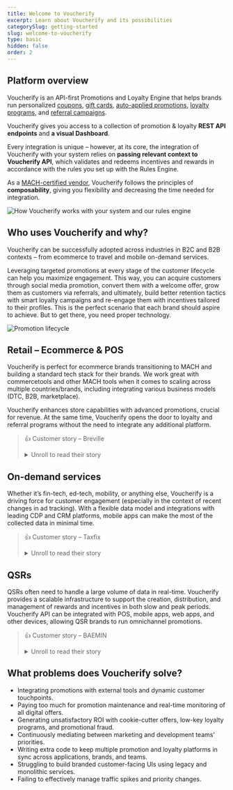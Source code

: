 ```yaml
---
title: Welcome to Voucherify
excerpt: Learn about Voucherify and its possibilities
categorySlug: getting-started
slug: welcome-to-voucherify
type: basic
hidden: false
order: 2
---
```


## Platform overview

Voucherify is an API-first Promotions and Loyalty Engine that helps brands run personalized [coupons](https://www.voucherify.io/coupon-software "Voucherify coupon software"), [gift cards](https://www.voucherify.io/gift-cards "Voucherify gift cards"), [auto-applied promotions](https://www.voucherify.io/discount-promotions "Voucherify discount promotions"), [loyalty programs](https://www.voucherify.io/loyalty-software "Voucherify loyalty programs"), and [referral campaigns](https://www.voucherify.io/referral-programs "Voucherify referral programs"). 

Voucherify gives you access to a collection of promotion & loyalty **REST API endpoints** and **a visual Dashboard**. 

Every integration is unique – however, at its core, the integration of Voucherify with your system relies on **passing relevant context to Voucherify API**, which validates and redeems incentives and rewards in accordance with the rules you set up with the Rules Engine.

As a [MACH-certified vendor](https://machalliance.org/), Voucherify follows the principles of **composability**, giving you flexibility and decreasing the time needed for integration.  

![How Voucherify works with your system and our rules engine](https://files.readme.io/d362b66-guides_getting_started_welcome_to_voucherify_voucherify_workflow_scheme_01.png "How Voucherify works with your system and our rules engine")

## Who uses Voucherify and why?

Voucherify can be successfully adopted across industries in B2C and B2B contexts – from ecommerce to travel and mobile on-demand services.

Leveraging targeted promotions at every stage of the customer lifecycle can help you maximize engagement. This way, you can acquire customers through social media promotion, convert them with a welcome offer, grow them as customers via referrals, and ultimately, build better retention tactics with smart loyalty campaigns and re-engage them with incentives tailored to their profiles. This is the perfect scenario that each brand should aspire to achieve. But to get there, you need proper technology. 

![Promotion lifecycle](https://files.readme.io/205a42e-guides_getting_started_welcome_to_voucherify_acquisition_to_re-activation_diagram-02.png "Promotion lifecycle showing acquisition, conversion, growth, retention, and re-activation")

## Retail – Ecommerce & POS


Voucherify is perfect for ecommerce brands transitioning to MACH and building a standard tech stack for their brands. We work great with commercetools and other MACH tools when it comes to scaling across multiple countries/brands, including integrating various business models (DTC, B2B, marketplace).

Voucherify enhances store capabilities with advanced promotions, crucial for revenue. At the same time, Voucherify opens the door to loyalty and referral programs without the need to integrate any additional platform.

<!-- Customer story – CASA 

Discover the full story 

DTC Ecommerce -->

> 👍 Customer story – Breville
> 
> <details><summary>Unroll to read their story</summary>
>
> [Breville](https://www.breville.com/us/en/home/index.html "Breville website") is an iconic global brand known for its extensive line of premium home appliances, particularly blenders and coffee machines.
> 
> In pursuit of building new direct-to-consumer sales channels, Breville began its digital transformation journey. They chose [commercetools](https://www.voucherify.io/integrations/commercetools "Integration between Voucherify and commercetools") as their MACH-compliant commerce platform.
> 
> As the marketing team was coming up with more complex use cases, soon the default campaign configuration options provided by commercetools were not enough for Breville’s needs.
>
> And so, the team started looking for [a MACH-compliant promotion engine](https://www.voucherify.io/learn/promotion-engine-how-to "Voucherify as a promotion engine") that could quickly integrate with their commerce platform. Voucherify soon proved to be the winning solution thanks to the robust rules engine and metadata capabilities to support business- and brand-specific campaigns.
> 
> As a result, Breville achieved with Voucherify:
> - Substantial time and financial savings on developing a promotion tool from scratch.
> - Integration of best-of-breed headless commerce solutions to deliver better customer experience on a global scale.
> - Shortened time-to-market and the possibility to iterate quickly for introducing new campaigns to other Breville brands.
> - Increased campaign personalization and order conversions driven by targeted incentives.
> 
> Read the [whole Breville story](https://www.voucherify.io/customers/breville "How Breville is Winning Digital Transformation with Voucherify and Friends").
> 
> </details>

## On-demand services

Whether it’s fin-tech, ed-tech, mobility, or anything else, Voucherify is a driving force for customer engagement (especially in the context of recent changes in ad tracking). With a flexible data model and integrations with leading CDP and CRM platforms, mobile apps can make the most of the collected data in minimal time.

> 👍 Customer story – Taxfix 
> <details>
> <summary>Unroll to read their story</summary>
>
> [Taxfix](https://taxfix.de/) is a Germany-based high-growth fintech startup that provides a mobile app designed to simplify and streamline the tax filing process.
> 
> Key challenges for Taxfix:
> - Finding an API-first referral and discounting solution.
> - Connecting the promotion engine with other marketing automation tools. 
> - Enhancing revenue generation from the Taxfix user base via referrals and targeted offers.
> 
> To maximize customer acquisition, Taxfix has previously employed referral tactics. However, their refer-a-friend initiatives lacked market receptiveness and user engagement, primarily due to outdated technologies and manual execution. That is why Taxfix turned to Voucherify and [Braze](https://www.braze.com/) to maximize their referral potential with modern API-first solutions.
> 
> Voucherify equipped Taxfix with essential features to execute their bespoke referral campaign:
> - Referral program setup
> - Omnichannel engagement
> 
> As a result, Taxfix achieved with Voucherify:
> - 95% increase in referral-driven sign-ups.
> - Accelerated iteration time and lower development costs.
> - Accelerated time to value and quick mix and match of campaign scenarios due to deploying API-first tools.
> - 90% more referrals made compared to previous program editions.
> 
> Read the [whole Taxfix story](https://www.voucherify.io/customers/taxfix "How Taxfix increased referral registrations by 95% with Voucherify and Braze?")
>
> </details>

## QSRs


QSRs often need to handle a large volume of data in real-time. Voucherify provides a scalable infrastructure to support the creation, distribution, and management of rewards and incentives in both slow and peak periods. Voucherify API can be integrated with POS, mobile apps, web apps, and other devices, allowing QSR brands to run omnichannel promotions.

> 👍 Customer story – BAEMIN
> <details><summary>Unroll to read their story</summary>
> 
> [BAEMIN](https://baemin.vn/) was born in June 2010, with the desire to "Helping people eat delicious food anytime, anywhere." In 2019, BAEMIN officially entered the Vietnam market and became one of the largest players there, having about 5 million customers.
> 
> Key challenges for BAEMIN:
> - Saving development time with flexible coupon software. 
> - Capturing customers’ attention in a competitive market with unique incentives. 
> - Securing the promotion budget in a price-sensitive environment.
> 
> BAEMIN Vietnam opted for time-limited unique coupon codes to grab customers’ attention and they were looking for a coupon solution that would allow their marketing team to generate and manage unique coupon codes and thematic campaigns with little to no IT development.
> 
> As a result, BAEMIN achieved with Voucherify:
> - Over 60 million engaged users and over 800 campaigns launched with Voucherify
> - Flexible campaign management by the marketing team
> - Fast campaign time-to-market thanks to API-first built and Braze integration
> 
> Read the [whole BAEMIN story](https://www.voucherify.io/customers/baemin "How BAEMIN Vietnam handled over 60 million redemptions in a coupon-hungry market")
>
> </details>

## What problems does Voucherify solve?

- Integrating promotions with external tools and dynamic customer touchpoints.
- Paying too much for promotion maintenance and real-time monitoring of all digital offers.
- Generating unsatisfactory ROI with cookie-cutter offers, low-key loyalty programs, and promotional fraud.
- Continuously mediating between marketing and development teams' priorities. 
- Writing extra code to keep multiple promotion and loyalty platforms in sync across applications, brands, and teams.
- Struggling to build branded customer-facing UIs using legacy and monolithic services.
- Failing to effectively manage traffic spikes and priority changes.